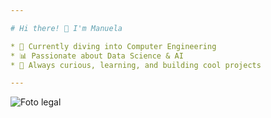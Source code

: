 ```yaml
---

# Hi there! 👋 I'm Manuela

* 🌱 Currently diving into Computer Engineering
* 📊 Passionate about Data Science & AI
* 🚀 Always curious, learning, and building cool projects

---
```



![Foto legal](assets/foto.png)

